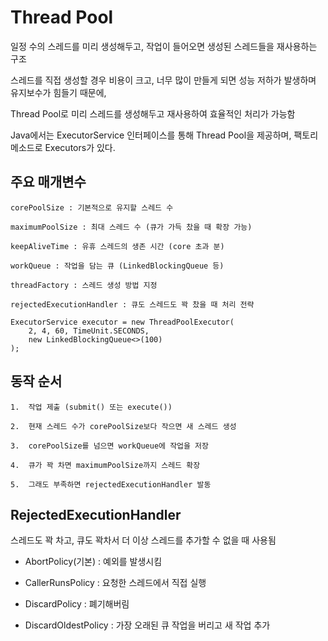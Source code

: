 # Thread Pool

일정 수의 스레드를 미리 생성해두고, 작업이 들어오면 생성된 스레드들을 재사용하는 구조

스레드를 직접 생성할 경우 비용이 크고, 너무 많이 만들게 되면 성능 저하가 발생하며 유지보수가 힘들기 때문에, 

Thread Pool로 미리 스레드를 생성해두고 재사용하여 효율적인 처리가 가능함

Java에서는 ExecutorService 인터페이스를 통해 Thread Pool을 제공하며, 팩토리 메소드로 Executors가 있다.

## 주요 매개변수
    corePoolSize : 기본적으로 유지할 스레드 수

    maximumPoolSize : 최대 스레드 수 (큐가 가득 찼을 때 확장 가능)
    
    keepAliveTime : 유휴 스레드의 생존 시간 (core 초과 분)
    
    workQueue : 작업을 담는 큐 (LinkedBlockingQueue 등)
    
    threadFactory : 스레드 생성 방법 지정
    
    rejectedExecutionHandler : 큐도 스레드도 꽉 찼을 때 처리 전략

    ExecutorService executor = new ThreadPoolExecutor(
        2, 4, 60, TimeUnit.SECONDS,
        new LinkedBlockingQueue<>(100)
    );

## 동작 순서

	1.	작업 제출 (submit() 또는 execute())

	2.	현재 스레드 수가 corePoolSize보다 작으면 새 스레드 생성
	
    3.	corePoolSize를 넘으면 workQueue에 작업을 저장
	
    4.	큐가 꽉 차면 maximumPoolSize까지 스레드 확장
	
    5.	그래도 부족하면 rejectedExecutionHandler 발동

## RejectedExecutionHandler

스레드도 꽉 차고, 큐도 꽉차서 더 이상 스레드를 추가할 수 없을 때 사용됨

- AbortPolicy(기본) : 예외를 발생시킴

- CallerRunsPolicy : 요청한 스레드에서 직접 실행

- DiscardPolicy : 폐기해버림

- DiscardOldestPolicy : 가장 오래된 큐 작업을 버리고 새 작업 추가